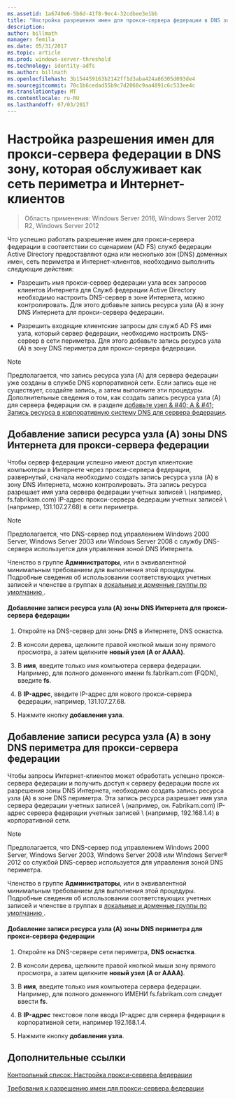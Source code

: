 ```yaml
---
ms.assetid: 1a6740e6-5b6d-41f8-9ec4-32cdbee3e1bb
title: "Настройка разрешения имен для прокси-сервера федерации в DNS зону, которая обслуживает как сеть периметра и Интернет-клиентов"
description: 
author: billmath
manager: femila
ms.date: 05/31/2017
ms.topic: article
ms.prod: windows-server-threshold
ms.technology: identity-adfs
ms.author: billmath
ms.openlocfilehash: 3b154459163b2142ff1d3aba424a86305d093de4
ms.sourcegitcommit: 70c1b6cedad55b9c7d2068c9aa4891c6c533ee4c
ms.translationtype: MT
ms.contentlocale: ru-RU
ms.lasthandoff: 07/03/2017
---
```

# <a name="configure-name-resolution-for-a-federation-server-proxy-in-a-dns-zone-that-serves-both-the-perimeter-network-and-internet-clients"></a>Настройка разрешения имен для прокси-сервера федерации в DNS зону, которая обслуживает как сеть периметра и Интернет-клиентов

>Область применения: Windows Server 2016, Windows Server 2012 R2, Windows Server 2012

Что успешно работать разрешение имен для прокси-сервера федерации в соответствии со сценарием \(AD FS\) служб федерации Active Directory предоставляют одна или несколько зон \(DNS\) доменных имен, сеть периметра и Интернет-клиентов, необходимо выполнить следующие действия:  
  
-   Разрешить имя прокси-сервер федерации узла всех запросов клиентов Интернета для Служб федерации Active Directory необходимо настроить DNS-сервер в зоне Интернета, можно контролировать. Для этого добавьте запись ресурса узла \(A\) в зону DNS Интернета для прокси-сервера федерации.  
  
-   Разрешить входящие клиентские запросы для служб AD FS имя узла, который сервер федерации, необходимо настроить DNS-сервер в сети периметра. Для этого добавьте запись ресурса узла \(A\) в зону DNS периметра для прокси-сервера федерации.  
  
> [!NOTE]  
> Предполагается, что запись ресурса узла \(A\) для сервера федерации уже созданы в службе DNS корпоративной сети. Если запись еще не существует, создайте запись, а затем выполните эти процедуры. Дополнительные сведения о том, как создать запись ресурса узла \(A\) для сервера федерации см. в разделе [добавьте узел & #40; A & #41; Запись ресурса в корпоративную систему DNS для сервера федерации](Add-a-Host--A--Resource-Record-to-Corporate-DNS-for-a-Federation-Server.md).  
  
## <a name="add-a-host-a-resource-record-to-the-internet-dns-zone-for-a-federation-server-proxy"></a>Добавление записи ресурса узла \(A\) зоны DNS Интернета для прокси-сервера федерации  
Чтобы сервер федерации успешно имеют доступ клиентские компьютеры в Интернете через прокси-сервера федерации, развернутый, сначала необходимо создать запись ресурса узла \(A\) в зону DNS Интернета, можно контролировать. Эта запись ресурса разрешает имя узла сервера федерации учетных записей \ (например, fs.fabrikam.com\) IP-адрес прокси-сервера федерации учетных записей \ (например, 131.107.27.68\) в сети периметра.  
  
> [!NOTE]  
> Предполагается, что DNS-сервер под управлением Windows 2000 Server, Windows Server 2003 или Windows Server 2008 с службу DNS-сервера используется для управления зоной DNS Интернета.  
  
Членство в группе **Администраторы**, или в эквивалентной минимальным требованием для выполнения этой процедуры.  Подробные сведения об использовании соответствующих учетных записей и членстве в группах в [локальные и доменные группы по умолчанию ](http://go.microsoft.com/fwlink/?LinkId=83477).   
  
#### <a name="to-add-a-host-a-resource-record-to-the-internet-dns-zone-for-a-federation-server-proxy"></a>Добавление записи ресурса узла \(A\) зоны DNS Интернета для прокси-сервера федерации  
  
1.  Откройте на DNS-сервер для зоны DNS в Интернете, DNS оснастка.  
  
2.  В консоли дерева, щелкните правой кнопкой мыши зону прямого просмотра, а затем щелкните **новый узел \(A or AAAA\)**.  
  
3.  В **имя**, введите только имя компьютера сервера федерации. Например, для полного доменного имени fs.fabrikam.com \(FQDN\), введите **fs**.  
  
4.  В **IP-адрес**, введите IP-адрес для нового прокси-сервера федерации, например, 131.107.27.68.  
  
5.  Нажмите кнопку **добавления узла**.  
  
## <a name="add-a-host-a-resource-record-to-the-perimeter-dns-zone-for-a-federation-server-proxy"></a>Добавление записи ресурса узла \(A\) в зону DNS периметра для прокси-сервера федерации  
Чтобы запросы Интернет-клиентов может обработать успешно прокси-сервера федерации и получить доступ к серверу федерации после их разрешения зоны DNS Интернета, необходимо создать запись ресурса узла \(A\) в зоне DNS периметра. Эта запись ресурса разрешает имя узла сервера федерации учетных записей \ (например, он. Fabrikam.com\) IP-адрес сервера федерации учетных записей \ (например, 192.168.1.4\) в корпоративной сети.  
  
> [!NOTE]  
> Предполагается, что DNS-сервер под управлением Windows 2000 Server, Windows Server 2003, Windows Server 2008 или Windows Server® 2012 со службой DNS-сервер используется для управления зоной DNS периметра.  
  
Членство в группе **Администраторы**, или в эквивалентной минимальным требованием для выполнения этой процедуры.  Подробные сведения об использовании соответствующих учетных записей и членстве в группах в [локальные и доменные группы по умолчанию ](http://go.microsoft.com/fwlink/?LinkId=83477).   
  
#### <a name="to-add-a-host-a-resource-record-to-the-perimeter-dns-zone-for-a-federation-server-proxy"></a>Добавление записи ресурса узла \(A\) зоны DNS периметра для прокси-сервера федерации  
  
1.  Откройте на DNS-сервере сети периметра, **DNS оснастка**.  
  
2.  В консоли дерева, щелкните правой кнопкой мыши зону прямого просмотра, а затем щелкните **новый узел \(A or AAAA\)**.  
  
3.  В **имя**, введите только имя компьютера сервера федерации. Например, для полного доменного ИМЕНИ fs.fabrikam.com следует ввести **fs**.  
  
4.  В **IP-адрес** текстовое поле ввода IP-адрес для сервера федерации в корпоративной сети, например 192.168.1.4.  
  
5.  Нажмите кнопку **добавления узла**.  
  
## <a name="additional-references"></a>Дополнительные ссылки  
[Контрольный список: Настройка прокси-сервера федерации](Checklist--Setting-Up-a-Federation-Server-Proxy.md)  
  
[Требования к разрешению имен для прокси-сервера федерации](https://technet.microsoft.com/library/dd807055.aspx)  
  

